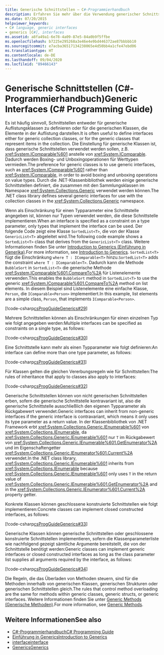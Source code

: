 ```yaml
---
title: Generische Schnittstellen – C#-Programmierhandbuch
description: Erfahren Sie mehr über die Verwendung generischer Schnittstelle in C#. Hier finden Sie Codebeispiele und zusätzliche verfügbare Ressourcen.
ms.date: 07/20/2015
helpviewer_keywords:
- C# language, generic interfaces
- generics [C#], interfaces
ms.assetid: a8fa49a1-6e78-4a09-87e5-84a0b9f5ffbe
ms.openlocfilehash: b7225e295268a3e46e4e9bd446372ae87bbbbb10
ms.sourcegitcommit: e7acba36517134238065e4d50bb4a1cfe47ebd06
ms.translationtype: HT
ms.contentlocale: de-DE
ms.lasthandoff: 09/04/2020
ms.locfileid: "89466143"
---
```

# <a name="generic-interfaces-c-programming-guide"></a><span data-ttu-id="5d50d-104">Generische Schnittstellen (C#-Programmierhandbuch)</span><span class="sxs-lookup"><span data-stu-id="5d50d-104">Generic Interfaces (C# Programming Guide)</span></span>
<span data-ttu-id="5d50d-105">Es ist häufig sinnvoll, Schnittstellen entweder für generische Auflistungsklassen zu definieren oder für die generischen Klassen, die Elemente in der Auflistung darstellen.</span><span class="sxs-lookup"><span data-stu-id="5d50d-105">It is often useful to define interfaces either for generic collection classes, or for the generic classes that represent items in the collection.</span></span> <span data-ttu-id="5d50d-106">Die Einstellung für generische Klassen ist, dass generische Schnittstellen verwendet werden sollen, z.B. <xref:System.IComparable%601> anstelle von <xref:System.IComparable>. Dadurch werden Boxing- und Unboxingoperationen für Werttypen vermieden.</span><span class="sxs-lookup"><span data-stu-id="5d50d-106">The preference for generic classes is to use generic interfaces, such as <xref:System.IComparable%601> rather than <xref:System.IComparable>, in order to avoid boxing and unboxing operations on value types.</span></span> <span data-ttu-id="5d50d-107">Durch die .NET-Klassenbibliothek werden einige generische Schnittstellen definiert, die zusammen mit den Sammlungsklassen im Namespace <xref:System.Collections.Generic> verwendet werden können.</span><span class="sxs-lookup"><span data-stu-id="5d50d-107">The .NET class library defines several generic interfaces for use with the collection classes in the <xref:System.Collections.Generic> namespace.</span></span>  
  
 <span data-ttu-id="5d50d-108">Wenn als Einschränkung für einen Typparameter eine Schnittstelle angegeben ist, können nur Typen verwendet werden, die diese Schnittstelle implementieren.</span><span class="sxs-lookup"><span data-stu-id="5d50d-108">When an interface is specified as a constraint on a type parameter, only types that implement the interface can be used.</span></span> <span data-ttu-id="5d50d-109">Der folgende Code zeigt eine Klasse `SortedList<T>`, die von der Klasse `GenericList<T>` abgeleitet wird.</span><span class="sxs-lookup"><span data-stu-id="5d50d-109">The following code example shows a `SortedList<T>` class that derives from the `GenericList<T>` class.</span></span> <span data-ttu-id="5d50d-110">Weitere Informationen finden Sie unter [Introduction to Generics (Einführung in Generika)](./index.md).</span><span class="sxs-lookup"><span data-stu-id="5d50d-110">For more information, see [Introduction to Generics](./index.md).</span></span> <span data-ttu-id="5d50d-111">`SortedList<T>` fügt die Einschränkung `where T : IComparable<T>` hinzu.</span><span class="sxs-lookup"><span data-stu-id="5d50d-111">`SortedList<T>` adds the constraint `where T : IComparable<T>`.</span></span> <span data-ttu-id="5d50d-112">Dadurch kann die Methode `BubbleSort` in `SortedList<T>` die generische Methode <xref:System.IComparable%601.CompareTo%2A> für Listenelemente verwenden.</span><span class="sxs-lookup"><span data-stu-id="5d50d-112">This enables the `BubbleSort` method in `SortedList<T>` to use the generic <xref:System.IComparable%601.CompareTo%2A> method on list elements.</span></span> <span data-ttu-id="5d50d-113">In diesem Beispiel sind Listenelemente eine einfache Klasse, `Person`, die `IComparable<Person>` implementiert.</span><span class="sxs-lookup"><span data-stu-id="5d50d-113">In this example, list elements are a simple class, `Person`, that implements `IComparable<Person>`.</span></span>  
  
 [!code-csharp[csProgGuideGenerics#29](~/samples/snippets/csharp/VS_Snippets_VBCSharp/csProgGuideGenerics/CS/Generics2.cs#29)]  
  
 <span data-ttu-id="5d50d-114">Mehrere Schnittstellen können als Einschränkungen für einen einzelnen Typ wie folgt angegeben werden:</span><span class="sxs-lookup"><span data-stu-id="5d50d-114">Multiple interfaces can be specified as constraints on a single type, as follows:</span></span>  
  
 [!code-csharp[csProgGuideGenerics#30](~/samples/snippets/csharp/VS_Snippets_VBCSharp/csProgGuideGenerics/CS/Generics.cs#30)]  
  
 <span data-ttu-id="5d50d-115">Eine Schnittstelle kann mehr als einen Typparameter wie folgt definieren:</span><span class="sxs-lookup"><span data-stu-id="5d50d-115">An interface can define more than one type parameter, as follows:</span></span>  
  
 [!code-csharp[csProgGuideGenerics#31](~/samples/snippets/csharp/VS_Snippets_VBCSharp/csProgGuideGenerics/CS/Generics.cs#31)]  
  
 <span data-ttu-id="5d50d-116">Für Klassen gelten die gleichen Vererbungsregeln wie für Schnittstellen:</span><span class="sxs-lookup"><span data-stu-id="5d50d-116">The rules of inheritance that apply to classes also apply to interfaces:</span></span>  
  
 [!code-csharp[csProgGuideGenerics#32](~/samples/snippets/csharp/VS_Snippets_VBCSharp/csProgGuideGenerics/CS/Generics.cs#32)]  
  
 <span data-ttu-id="5d50d-117">Generische Schnittstellen können von nicht generischen Schnittstellen erben, sofern die generische Schnittstelle kontravariant ist, also die generische Schnittstelle ausschließlich den eigenen Typparameter als Rückgabewert verwendet.</span><span class="sxs-lookup"><span data-stu-id="5d50d-117">Generic interfaces can inherit from non-generic interfaces if the generic interface is contravariant, which means it only uses its type parameter as a return value.</span></span> <span data-ttu-id="5d50d-118">In der Klassenbibliothek von .NET Framework erbt <xref:System.Collections.Generic.IEnumerable%601> von <xref:System.Collections.IEnumerable>, da <xref:System.Collections.Generic.IEnumerable%601> nur `T` im Rückgabewert von <xref:System.Collections.Generic.IEnumerable%601.GetEnumerator%2A> und im Eigenschaftengetter <xref:System.Collections.Generic.IEnumerator%601.Current%2A> verwendet.</span><span class="sxs-lookup"><span data-stu-id="5d50d-118">In the .NET class library, <xref:System.Collections.Generic.IEnumerable%601> inherits from <xref:System.Collections.IEnumerable> because <xref:System.Collections.Generic.IEnumerable%601> only uses `T` in the return value of <xref:System.Collections.Generic.IEnumerable%601.GetEnumerator%2A> and in the <xref:System.Collections.Generic.IEnumerator%601.Current%2A> property getter.</span></span>  
  
 <span data-ttu-id="5d50d-119">Konkrete Klassen können geschlossene konstruierte Schnittstellen wie folgt implementieren:</span><span class="sxs-lookup"><span data-stu-id="5d50d-119">Concrete classes can implement closed constructed interfaces, as follows:</span></span>  
  
 [!code-csharp[csProgGuideGenerics#33](~/samples/snippets/csharp/VS_Snippets_VBCSharp/csProgGuideGenerics/CS/Generics.cs#33)]  
  
 <span data-ttu-id="5d50d-120">Generische Klassen können generische Schnittstellen oder geschlossene konstruierte Schnittstellen implementieren, sofern die Klassenparameterliste wie nachfolgend gezeigt sämtliche Argumente bereitstellt, die von der Schnittstelle benötigt werden:</span><span class="sxs-lookup"><span data-stu-id="5d50d-120">Generic classes can implement generic interfaces or closed constructed interfaces as long as the class parameter list supplies all arguments required by the interface, as follows:</span></span>  
  
 [!code-csharp[csProgGuideGenerics#34](~/samples/snippets/csharp/VS_Snippets_VBCSharp/csProgGuideGenerics/CS/Generics.cs#34)]  
  
 <span data-ttu-id="5d50d-121">Die Regeln, die das Überladen von Methoden steuern, sind für die Methoden innerhalb von generischen Klassen, generischen Strukturen oder generischen Schnittstellen gleich.</span><span class="sxs-lookup"><span data-stu-id="5d50d-121">The rules that control method overloading are the same for methods within generic classes, generic structs, or generic interfaces.</span></span> <span data-ttu-id="5d50d-122">Weitere Informationen finden Sie unter [Generic Methods (Generische Methoden)](./generic-methods.md).</span><span class="sxs-lookup"><span data-stu-id="5d50d-122">For more information, see [Generic Methods](./generic-methods.md).</span></span>  
  
## <a name="see-also"></a><span data-ttu-id="5d50d-123">Weitere Informationen</span><span class="sxs-lookup"><span data-stu-id="5d50d-123">See also</span></span>

- [<span data-ttu-id="5d50d-124">C#-Programmierhandbuch</span><span class="sxs-lookup"><span data-stu-id="5d50d-124">C# Programming Guide</span></span>](../index.md)
- [<span data-ttu-id="5d50d-125">Einführung in Generics</span><span class="sxs-lookup"><span data-stu-id="5d50d-125">Introduction to Generics</span></span>](./index.md)
- [<span data-ttu-id="5d50d-126">interface</span><span class="sxs-lookup"><span data-stu-id="5d50d-126">interface</span></span>](../../language-reference/keywords/interface.md)
- [<span data-ttu-id="5d50d-127">Generics</span><span class="sxs-lookup"><span data-stu-id="5d50d-127">Generics</span></span>](../../../standard/generics/index.md)
